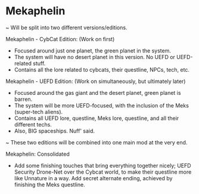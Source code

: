 # Mekaphelin
~ Will be split into two different versions/editions.

Mekaphelin - CybCat Edition: (Work on first)
  - Focused around just one planet, the green planet in the system.
  - The system will have no desert planet in this version. No UEFD or UEFD-related stuff.
  - Contains all the lore related to cybcats, their questline, NPCs, tech, etc.

Mekaphelin - UEFD Edition: (Work on simultaneously, but ultimately later)
  - Focused around the gas giant and the desert planet, green planet is barren.
  - The system will be more UEFD-focused, with the inclusion of the Meks (super-tech aliens).
  - Contains all UEFD lore, questline, Meks lore, questline, and all their different techs.
  - Also, BIG spaceships. Nuff' said.

~ These two editions will be combined into one main mod at the very end.

Mekaphelin: Consolidated
  - Add some finishing touches that bring everything together nicely;
      UEFD Security Drone-Net over the Cybcat world, to make their questline more like Unnature in a way.
      Add secret alternate ending, achieved by finishing the Meks questline.
      
